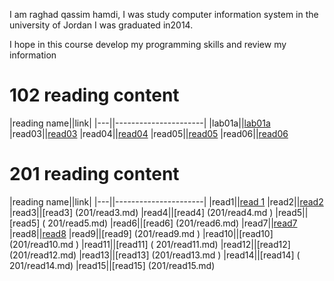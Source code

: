 
I am raghad qassim hamdi, I was study computer information system in the university of Jordan
I was graduated in2014.

 I hope in this course develop my programming skills and review my information
 
 # 102 reading content
 |reading name||link|
 |---||----------------------|
 |lab01a||[lab01a](102/lab01a)
  |read03||[read03](102/read03)
 |read04||[read04](102/read04)
 |read05||[read05](102/read05)
 |read06||[read06](102/read06)

 
# 201 reading content

|reading name||link|
 |---||----------------------|
 |read1||[read 1](201/read1.md)
 |read2||[read2](201/read2.md)
 |read3||[read3] (201/read3.md)
 |read4||[read4] (201/read4.md )
 |read5||[read5] ( 201/read5.md)
 |read6||[read6] (201/read6.md)
 |read7||[read7](201/read7.md)
 |read8||[read8](201/read8.md)
 |read9||[read9] (201/read9.md )
 |read10||[read10] (201/read10.md )
 |read11||[read11] ( 201/read11.md)
 |read12||[read12] (201/read12.md)
 |read13||[read13] (201/read13.md )
 |read14||[read14] ( 201/read14.md)
 |read15||[read15] (201/read15.md)
 
 
 
 